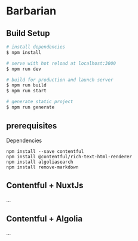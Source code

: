# Barbarian

## Build Setup

```bash
# install dependencies
$ npm install

# serve with hot reload at localhost:3000
$ npm run dev

# build for production and launch server
$ npm run build
$ npm run start

# generate static project
$ npm run generate
```
## prerequisites 

Dependencies

```
npm install --save contentful
npm install @contentful/rich-text-html-renderer
npm install algoliasearch
npm install remove-markdown
```


## Contentful + NuxtJs

...

## Contentful + Algolia

...
